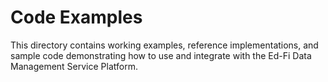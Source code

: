 # Code Examples

This directory contains working examples, reference implementations, and sample code demonstrating how to use and integrate with the Ed-Fi Data Management Service Platform.

